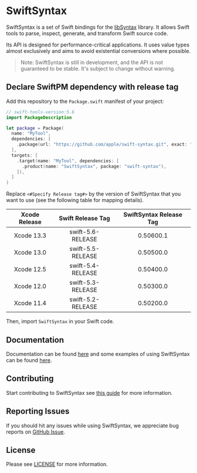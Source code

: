 # SwiftSyntax

SwiftSyntax is a set of Swift bindings for the
[libSyntax](https://github.com/apple/swift/tree/main/lib/Syntax) library. It
allows Swift tools to parse, inspect, generate, and transform Swift source
code.

Its API is designed for performance-critical applications. It uses value types almost exclusively and aims to avoid existential conversions where possible.

> Note: SwiftSyntax is still in development, and the API is not guaranteed to
> be stable. It's subject to change without warning.

## Declare SwiftPM dependency with release tag

Add this repository to the `Package.swift` manifest of your project:

```swift
// swift-tools-version:5.6
import PackageDescription

let package = Package(
  name: "MyTool",
  dependencies: [
    .package(url: "https://github.com/apple/swift-syntax.git", exact: "<#Specify Release tag#>"),
  ],
  targets: [
    .target(name: "MyTool", dependencies: [
      .product(name: "SwiftSyntax", package: "swift-syntax"),
    ]),
  ]
)
```

Replace `<#Specify Release tag#>` by the version of SwiftSyntax that you want to use (see the following table for mapping details).

| Xcode Release | Swift Release Tag | SwiftSyntax Release Tag  |
|:-------------------:|:-------------------:|:-------------------------:|
| Xcode 13.3   | swift-5.6-RELEASE   | 0.50600.1 |
| Xcode 13.0   | swift-5.5-RELEASE   | 0.50500.0 |
| Xcode 12.5   | swift-5.4-RELEASE   | 0.50400.0 |
| Xcode 12.0   | swift-5.3-RELEASE   | 0.50300.0 |
| Xcode 11.4   | swift-5.2-RELEASE   | 0.50200.0 |

Then, import `SwiftSyntax` in your Swift code.

## Documentation

Documentation can be found [here](Documentation) and some examples of using SwiftSyntax can be found [here](Snippets).

## Contributing

Start contributing to SwiftSyntax see [this guide](CONTRIBUTING.md) for more information.

## Reporting Issues

If you should hit any issues while using SwiftSyntax, we appreciate bug reports on [GitHub Issue](https://github.com/apple/swift-syntax/issues).

## License

 Please see [LICENSE](LICENSE.txt) for more information.
